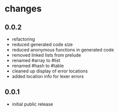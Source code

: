 # changes

## 0.0.2

- refactoring
- reduced generated code size
- reduced anonymous functions in generated code
- removed linked lists from prelude
- renamed #array to #list
- renamed #hash to #table
- cleaned up display of error locations
- added location info for lexer errors

## 0.0.1

- initial public release
